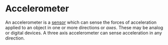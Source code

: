 Accelerometer
=============

An accelerometer is a [sensor](./sensor.html) which can sense the forces of acceleration applied to an object in one or more directions or *axes*. These may be analog or digital devices. A three axis accelerometer can sense acceleration in any direction.
